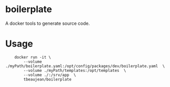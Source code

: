 # boilerplate

A docker tools to generate source code.

# Usage

```
    docker run -it \
        --volume ./myPath/boilerplate.yaml:/opt/config/packages/dev/boilerplate.yaml  \
        --volume ./myPath/templates:/opt/templates  \
        --volume ./:/srv/app  \
        tbeaujean/boilerplate
```
